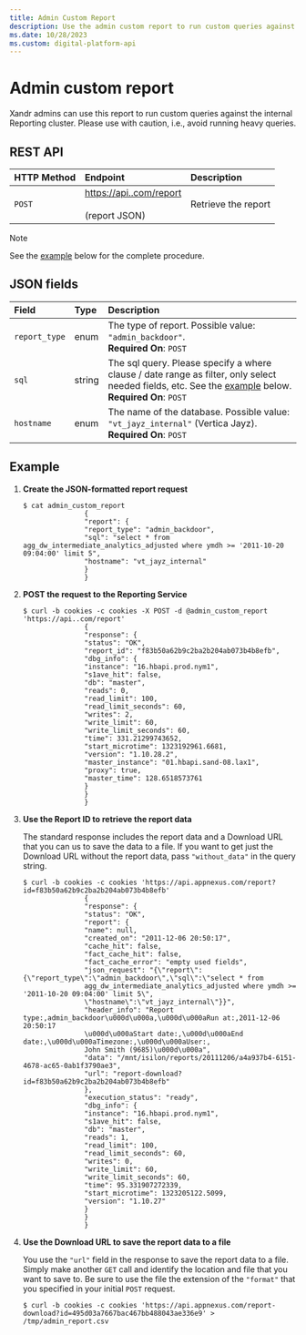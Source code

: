 ```yaml
---
title: Admin Custom Report
description: Use the admin custom report to run custom queries against the internal reporting cluster.
ms.date: 10/28/2023
ms.custom: digital-platform-api
---
```


# Admin custom report

Xandr admins can use this report to run custom queries against the internal Reporting cluster. Please use with caution, i.e., avoid running heavy queries.

## REST API

| HTTP Method | Endpoint | Description |
|:---|:---|:---|
| `POST` | [https://api..com/report](https://api..com/report)<br><br>(report JSON) | Retrieve the report |

> [!NOTE]
> See the [example](#example) below for the complete procedure.

## JSON fields

| Field | Type | Description |
|:---|:---|:---|
| `report_type` | enum | The type of report. Possible value: `"admin_backdoor"`.<br>**Required On**: `POST` |
| `sql` | string | The sql query. Please specify a where clause / date range as filter, only select needed fields, etc. See the [example](#example) below.<br>**Required On**: `POST` |
| `hostname` | enum | The name of the database. Possible value: `"vt_jayz_internal"` (Vertica Jayz).<br>**Required On**: `POST` |

## Example

1. **Create the JSON-formatted report request**

    ```
    $ cat admin_custom_report
                   {
                   "report": {
                   "report_type": "admin_backdoor",
                   "sql": "select * from agg_dw_intermediate_analytics_adjusted where ymdh >= '2011-10-20 09:04:00' limit 5",
                   "hostname": "vt_jayz_internal"
                   }
                   }
    ```

2. **POST the request to the Reporting Service**

    ```
    $ curl -b cookies -c cookies -X POST -d @admin_custom_report 'https://api..com/report'
                   {
                   "response": {
                   "status": "OK",
                   "report_id": "f83b50a62b9c2ba2b204ab073b4b8efb",
                   "dbg_info": {
                   "instance": "16.hbapi.prod.nym1",
                   "s1ave_hit": false,
                   "db": "master",
                   "reads": 0,
                   "read_limit": 100,
                   "read_limit_seconds": 60,
                   "writes": 2,
                   "write_limit": 60,
                   "write_limit_seconds": 60,
                   "time": 331.21299743652,
                   "start_microtime": 1323192961.6681,
                   "version": "1.10.28.2",
                   "master_instance": "01.hbapi.sand-08.lax1",
                   "proxy": true,
                   "master_time": 128.6518573761
                   }
                   }
                   }
    ```

3. **Use the Report ID to retrieve the report data**

    The standard response includes the report data and a Download URL that you can us to save the data to a file. If you want to get just the Download URL without the report data, pass `"without_data"` in the query string.

    ```
    $ curl -b cookies -c cookies 'https://api.appnexus.com/report?id=f83b50a62b9c2ba2b204ab073b4b8efb'
                   {
                   "response": {
                   "status": "OK",
                   "report": {
                   "name": null,
                   "created_on": "2011-12-06 20:50:17",
                   "cache_hit": false,
                   "fact_cache_hit": false,
                   "fact_cache_error": "empty used fields",
                   "json_request": "{\"report\":{\"report_type\":\"admin_backdoor\",\"sql\":\"select * from
                   agg_dw_intermediate_analytics_adjusted where ymdh >= '2011-10-20 09:04:00' limit 5\",
                   \"hostname\":\"vt_jayz_internal\"}}",
                   "header_info": "Report type:,admin_backdoor\u000d\u000a,\u000d\u000aRun at:,2011-12-06 20:50:17
                   \u000d\u000aStart date:,\u000d\u000aEnd date:,\u000d\u000aTimezone:,\u000d\u000aUser:,
                   John Smith (9685)\u000d\u000a",
                   "data": "/mnt/isilon/reports/20111206/a4a937b4-6151-4678-ac65-0ab1f3790ae3",
                   "url": "report-download?id=f83b50a62b9c2ba2b204ab073b4b8efb"
                   },
                   "execution_status": "ready",
                   "dbg_info": {
                   "instance": "16.hbapi.prod.nym1",
                   "s1ave_hit": false,
                   "db": "master",
                   "reads": 1,
                   "read_limit": 100,
                   "read_limit_seconds": 60,
                   "writes": 0,
                   "write_limit": 60,
                   "write_limit_seconds": 60,
                   "time": 95.331907272339,
                   "start_microtime": 1323205122.5099,
                   "version": "1.10.27"
                   }
                   }
                   }
    ```

4. **Use the Download URL to save the report data to a file**

    You use the `"url"` field in the response to save the report data to a file. Simply make another `GET` call and identify the location and file that you want to save to. Be sure to use the file the extension of the `"format"` that you specified in your initial `POST` request.

    ```
    $ curl -b cookies -c cookies 'https://api.appnexus.com/report-download?id=495d03a7667bac467bb488043ae336e9' > /tmp/admin_report.csv
    ```
